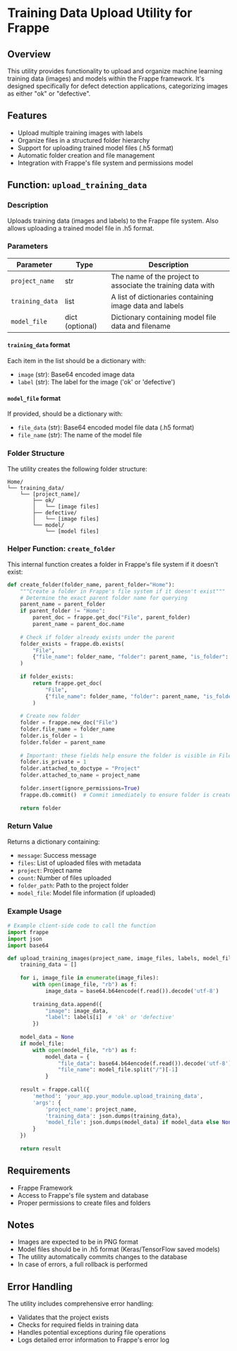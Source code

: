 # Training Data Upload Utility for Frappe

## Overview
This utility provides functionality to upload and organize machine learning training data (images) and models within the Frappe framework. It's designed specifically for defect detection applications, categorizing images as either "ok" or "defective".

## Features
- Upload multiple training images with labels
- Organize files in a structured folder hierarchy
- Support for uploading trained model files (.h5 format)
- Automatic folder creation and file management
- Integration with Frappe's file system and permissions model

## Function: `upload_training_data`

### Description
Uploads training data (images and labels) to the Frappe file system. Also allows uploading a trained model file in .h5 format.

### Parameters

| Parameter | Type | Description |
|-----------|------|-------------|
| `project_name` | str | The name of the project to associate the training data with |
| `training_data` | list | A list of dictionaries containing image data and labels |
| `model_file` | dict (optional) | Dictionary containing model file data and filename |

#### `training_data` format
Each item in the list should be a dictionary with:
- `image` (str): Base64 encoded image data
- `label` (str): The label for the image ('ok' or 'defective')

#### `model_file` format
If provided, should be a dictionary with:
- `file_data` (str): Base64 encoded model file data (.h5 format)
- `file_name` (str): The name of the model file

### Folder Structure
The utility creates the following folder structure:
```
Home/
└── training_data/
    └── [project_name]/
        ├── ok/
        │   └── [image files]
        ├── defective/
        │   └── [image files]
        └── model/
            └── [model files]
```

### Helper Function: `create_folder`

This internal function creates a folder in Frappe's file system if it doesn't exist:

```python
def create_folder(folder_name, parent_folder="Home"):
    """Create a folder in Frappe's file system if it doesn't exist"""
    # Determine the exact parent folder name for querying
    parent_name = parent_folder
    if parent_folder != "Home":
        parent_doc = frappe.get_doc("File", parent_folder)
        parent_name = parent_doc.name
    
    # Check if folder already exists under the parent
    folder_exists = frappe.db.exists(
        "File", 
        {"file_name": folder_name, "folder": parent_name, "is_folder": 1}
    )
    
    if folder_exists:
        return frappe.get_doc(
            "File", 
            {"file_name": folder_name, "folder": parent_name, "is_folder": 1}
        )
    
    # Create new folder
    folder = frappe.new_doc("File")
    folder.file_name = folder_name
    folder.is_folder = 1
    folder.folder = parent_name
    
    # Important: these fields help ensure the folder is visible in File Manager
    folder.is_private = 1
    folder.attached_to_doctype = "Project"
    folder.attached_to_name = project_name
    
    folder.insert(ignore_permissions=True)
    frappe.db.commit()  # Commit immediately to ensure folder is created
    
    return folder
```

### Return Value
Returns a dictionary containing:
- `message`: Success message
- `files`: List of uploaded files with metadata
- `project`: Project name
- `count`: Number of files uploaded
- `folder_path`: Path to the project folder
- `model_file`: Model file information (if uploaded)

### Example Usage
```python
# Example client-side code to call the function
import frappe
import json
import base64

def upload_training_images(project_name, image_files, labels, model_file=None):
    training_data = []
    
    for i, image_file in enumerate(image_files):
        with open(image_file, "rb") as f:
            image_data = base64.b64encode(f.read()).decode('utf-8')
            
        training_data.append({
            "image": image_data,
            "label": labels[i]  # 'ok' or 'defective'
        })
    
    model_data = None
    if model_file:
        with open(model_file, "rb") as f:
            model_data = {
                "file_data": base64.b64encode(f.read()).decode('utf-8'),
                "file_name": model_file.split("/")[-1]
            }
    
    result = frappe.call({
        'method': 'your_app.your_module.upload_training_data',
        'args': {
            'project_name': project_name,
            'training_data': json.dumps(training_data),
            'model_file': json.dumps(model_data) if model_data else None
        }
    })
    
    return result
```

## Requirements
- Frappe Framework
- Access to Frappe's file system and database
- Proper permissions to create files and folders

## Notes
- Images are expected to be in PNG format
- Model files should be in .h5 format (Keras/TensorFlow saved models)
- The utility automatically commits changes to the database
- In case of errors, a full rollback is performed

## Error Handling
The utility includes comprehensive error handling:
- Validates that the project exists
- Checks for required fields in training data
- Handles potential exceptions during file operations
- Logs detailed error information to Frappe's error log
